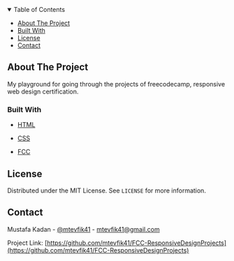 <!-- TABLE OF CONTENTS -->

<details  open="open">

<summary>Table of Contents</summary>

<ul>

<li><a  href="#about-the-project">About The Project</a>

<li><a  href="#built-with">Built With</a></li>

<li><a  href="#license">License</a></li>

<li><a  href="#contact">Contact</a></li>

</ul>

</details>

<!-- ABOUT THE PROJECT -->

## About The Project

My playground for going through the projects of freecodecamp, responsive web design certification.

### Built With

- [HTML](https://en.wikipedia.org/wiki/HTML)

- [CSS](https://en.wikipedia.org/wiki/CSS)

- [FCC](https://www.freecodecamp.org/learn/responsive-web-design/#responsive-web-design-projects)

<!-- LICENSE -->

## License

Distributed under the MIT License. See `LICENSE` for more information.

<!-- CONTACT -->

## Contact

Mustafa Kadan - [@mtevfik41](https://twitter.com/mtevfik41) - mtevfik41@gmail.com

Project Link: [https://github.com/mtevfik41/FCC-ResponsiveDesignProjects](https://github.com/mtevfik41/FCC-ResponsiveDesignProjects)
